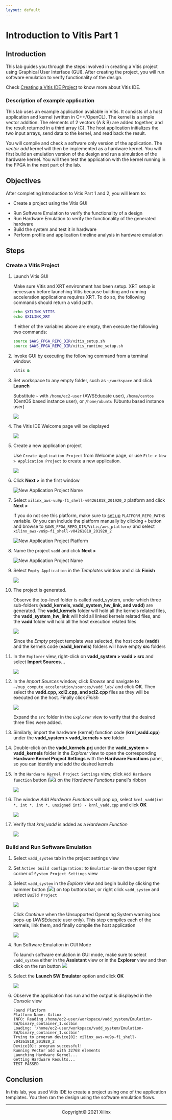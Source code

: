 ```yaml
---
layout: default
---
```


# Introduction to Vitis Part 1

## Introduction

This lab guides you through the steps involved in creating a Vitis project using Graphical User Interface (GUI). After creating the project, you will run software emulation to verify functionality of the design.

Check [Creating a Vitis IDE Project](https://www.xilinx.com/html_docs/xilinx2021_1/vitis_doc/creatingvitisideproject.html#cpe1508968036414) to know more about Vitis IDE.


### Description of example application

This lab uses an example application available in Vitis. It consists of a host application and kernel (written in C++/OpenCL). The kernel is a simple vector addition. The elements of 2 vectors (A & B) are added together, and the result returned in a third array (C). The host application initializes the two input arrays, send data to the kernel, and read back the result.

You will compile and check a software only version of the application. The *vector add* kernel will then be implemented as a hardware kernel. You will first build an emulation version of the design and run a simulation of the hardware kernel. You will then test the application with the kernel running in the FPGA in the next part of the lab.

## Objectives

After completing Introduction to Vitis Part 1 and 2, you will learn to:

* Create a project using the Vitis GUI
- Run Software Emulation to verify the functionality of a design
- Run Hardware Emulation to verify the functionality of the generated hardware
- Build the system and test it in hardware
- Perform profile and application timeline analysis in hardware emulation

## Steps

### Create a Vitis Project

1. Launch Vitis GUI

    Make sure Vitis and XRT environment has been setup. XRT setup is necessary before launching Vitis because building and running acceleration applications requires XRT. To do so, the following commands should return a valid path.

   ```sh
   echo $XILINX_VITIS
   echo $XILINX_XRT
   ```

    If either of the variables above are empty, then execute the following two commands:

   ```sh
   source $AWS_FPGA_REPO_DIR/vitis_setup.sh
   source $AWS_FPGA_REPO_DIR/vitis_runtime_setup.sh
   ```

1. Invoke GUI by executing the following command from a terminal window:

   ```sh
   vitis &
   ```
1. Set workspace to any empty folder, such as `~/workspace` and click **Launch**  
   
    Substitute `~` with `/home/ec2-user` (AWSEducate user), `/home/centos` (CentOS based instance user), or `/home/ubuntu` (Ubuntu based instance user)

	![](./images/Vitis_intro/workspace.png)

1. The Vitis IDE Welcome page will be displayed

	![](./images/Vitis_IDE.png)

1. Create a new application project

    Use `Create Application Project` from Welcome page, or use `File > New > Application Project` to create a new application.

    ![](./images/Vitis_intro/new_application.png)

1. Click **Next >** in the first window

    ![New Application Project Name](./images/Vitis_intro/project_wizard.png)

1. Select `xilinx_aws-vu9p-f1_shell-v04261818_201920_2` platform and click **Next >**

    If you do not see this platform, make sure to [set up](setup_xup_aws_workshop.md#lab-setup) `PLATFORM_REPO_PATHS` variable. Or you can include the platform manually by clicking `+` button and browse to `$AWS_FPGA_REPO_DIR/Vitis/aws_platform/` and select `xilinx_aws-vu9p-f1_shell-v04261818_201920_2`

    ![New Application Project Platform](./images/Vitis_intro/select_platform.png)


1. Name the project `vadd` and click **Next >**

    ![New Application Project Name](./images/Vitis_intro/project_name.png)

1. Select `Empty Application` in the *Templates* window and click **Finish**

    ![](./images/Vitis_intro/template.png)

1. The project is generated.

    Observe the top-level folder is called vadd\_system, under which three sub-folders **(vadd\_kernels, vadd\_system\_hw\_link, and vadd)** are generated. The **vadd\_kernels** folder will hold all the kernels related files, the **vadd\_system\_hw\_link** will hold all linked kernels related files, and the **vadd** folder will hold all the host execution related files


    ![](./images/Vitis_intro/initial_project.png) 

    Since the _Empty_ project template was selected, the host code (**vadd**) and the kernels code (**vadd_kernels**) folders will have empty **src** folders

1. In the `Explorer` view, right-click on **vadd\_system > vadd > src** and select **Import Sources...**

    ![](./images/Vitis_intro/add_host_sources.png)

1. In the *Import Sources* window, click *Browse* and navigate to `~/xup_compute_acceleration/sources/vadd_lab/` and click **OK**. Then select the **vadd.cpp, xcl2.cpp, and xcl2.cpp** files as they will be executed on the host. Finally click *Finish*

    ![](./images/Vitis_intro/import_sources.png)

    Expand the `src` folder in the `Explorer` view to verify that the desired three files were added.

1. Similarly, import the hardware (kernel) function code (**krnl\_vadd.cpp**) under the **vadd\_system > vadd\_kernels > src** folder

1. Double-click on the **vadd\_kernels.prj** under the **vadd\_system > vadd\_kernels** folder in the *Explorer* view to open the corresponding **Hardware Kernel Project Settings** with the **Hardware Functions** panel, so you can identify and add the desired kernels

1. In the `Hardware Kernel Project Settings` view, click `Add Hardware function` button (![](./images/Fig-hw_button.png)) on the *Hardware Functions* panel's ribbon

    ![](./images/Vitis_intro/add_hw_function.png)

1. The window *Add Hardware Functions* will pop up, select `krnl_vadd(int *, int *, int *, unsigned int) - krnl_vadd.cpp` and click **OK**

    ![](./images/Vitis_intro/select_hw_function.png)

1. Verify that *krnl_vadd* is added as a *Hardware Function*

    ![](./images/Vitis_intro/project_dashboard.png)

### Build and Run Software Emulation

1. Select `vadd_system` tab in the project settings view

1. Set `Active build configuration:` to `Emulation-SW` on the upper right corner of `System Project Settings` view

1. Select `vadd_system` in the *Explore* view and begin build by clicking the hammer button (![](./images/Fig-build.png)) on top buttons bar, or right click `vadd_system` and select `Build Project`

    ![](./images/Vitis_intro/sw_emu_build.png)

    Click *Continue* when the Unsupported Operating System warning box pops-up (AWSEducate user only). This step compiles each of the kernels, link them, and finally compile the host application

    ![](./images/unsupported_OS.png)

1. Run Software Emulation in GUI Mode

    To launch software emulation in GUI mode, make sure to select `vadd_system` either in the **Assistant** view or in the **Explorer** view and then click on the run button ![](./images/Fig-run.png)

1. Select the **Launch SW Emulator** option and click **OK**

    ![](./images/vitis_intro/run_as.png)

1. Observe the application has run and the output is displayed in the *Console* view

   ```
   Found Platform
   Platform Name: Xilinx
   INFO: Reading /home/ec2-user/workspace/vadd_system/Emulation-SW/binary_container_1.xclbin
   Loading: '/home/ec2-user/workspace/vadd_system/Emulation-SW/binary_container_1.xclbin'
   Trying to program device[0]: xilinx_aws-vu9p-f1_shell-v04261818_201920_2
   Device[0]: program successful!
   Running Vector add with 32768 elements
   Launching Hardware Kernel...
   Getting Hardware Results...
   TEST PASSED
   ```

## Conclusion

In this lab, you used Vitis IDE to create a project using one of the application templates. You then ran the design using the software emulation flows.

---------------------------------------
<p align="center">Copyright&copy; 2021 Xilinx</p>
